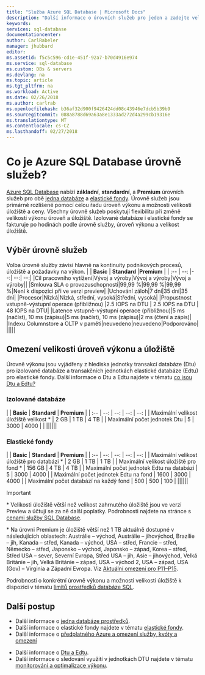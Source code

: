 ```yaml
---
title: "Služba Azure SQL Database | Microsoft Docs"
description: "Další informace o úrovních služeb pro jeden a zadejte velikost úložiště a úrovně výkonu databáze fondu."
keywords: 
services: sql-database
documentationcenter: 
author: CarlRabeler
manager: jhubbard
editor: 
ms.assetid: f5c5c596-cd1e-451f-92a7-b70d4916e974
ms.service: sql-database
ms.custom: DBs & servers
ms.devlang: na
ms.topic: article
ms.tgt_pltfrm: na
ms.workload: Active
ms.date: 02/26/2018
ms.author: carlrab
ms.openlocfilehash: b36af32d900f9426424dd08c43946e7dcb5b39b9
ms.sourcegitcommit: 088a8788d69a63a8e1333ad272d4a299cb19316e
ms.translationtype: MT
ms.contentlocale: cs-CZ
ms.lasthandoff: 02/27/2018
---
```

# <a name="what-are-azure-sql-database-service-tiers"></a>Co je Azure SQL Database úrovně služeb?

[Azure SQL Database](sql-database-technical-overview.md) nabízí **základní**, **standardní**, a **Premium** úrovních služeb pro obě [jedna databáze](sql-database-single-database-resources.md) a [elastické fondy](sql-database-elastic-pool.md). Úrovně služeb jsou primárně rozlišené pomocí celou řadu úroveň výkonu a možnosti velikosti úložiště a ceny.  Všechny úrovně služeb poskytují flexibilitu při změně velikosti výkonu úroveň a úložiště.  Izolované databáze i elastické fondy se fakturuje po hodinách podle úrovně služby, úroveň výkonu a velikost úložiště.   

## <a name="choosing-a-service-tier"></a>Výběr úrovně služeb

Volba úrovně služby závisí hlavně na kontinuity podnikových procesů, úložiště a požadavky na výkon.
| | **Basic** | **Standard** |**Premium**  |
| :-- | --: |--:| --:| --:| 
|Cíl pracovního vytížení|Vývoj a výroby|Vývoj a výroby|Vývoj a výroby||
|Smlouva SLA o provozuschopnosti|99,99 %|99,99 %|99,99 %|Není k dispozici při ve verzi preview|
|Uchování záloh|7 dní|35 dní|35 dní|
|Procesor|Nízká|Nízká, střední, vysoká|Střední, vysoká|
|Propustnost vstupně-výstupní operace (přibližnou) |2.5 IOPS na DTU  | 2.5 IOPS na DTU | 48 IOPS na DTU|
|Latence vstupně-výstupní operace (přibližnou)|5 ms (načíst), 10 ms (zápisu)|5 ms (načíst), 10 ms (zápisu)|2 ms (čtení a zápis)|
|Indexu Columnstore a OLTP v paměti|neuvedeno|neuvedeno|Podporováno|
|||||

## <a name="performance-level-and-storage-size-limits"></a>Omezení velikosti úroveň výkonu a úložiště

Úrovně výkonu jsou vyjádřeny z hlediska jednotky transakcí databáze (Dtu) pro izolované databáze a transakčních jednotkách elastické databáze (Edtu) pro elastické fondy. Další informace o Dtu a Edtu najdete v tématu [co jsou Dtu a Edtu?](sql-database-what-is-a-dtu.md)

### <a name="single-databases"></a>Izolované databáze

|  | **Basic** | **Standard** | **Premium** | 
| :-- | --: | --: | --: | --: |
| Maximální velikost úložiště velikost * | 2 GB | 1 TB | 4 TB  | 
| Maximální počet jednotek Dtu | 5 | 3000 | 4000 | |
||||||

### <a name="elastic-pools"></a>Elastické fondy

| | **Basic** | **Standard** | **Premium** | 
| :-- | --: | --: | --: | --: |
| Maximální velikost úložiště pro databázi *  | 2 GB | 1 TB | 1 TB | 
| Maximální velikost úložiště pro fond * | 156 GB | 4 TB | 4 TB | 
| Maximální počet jednotek Edtu na databázi | 5 | 3000 | 4000 | 
| Maximální počet jednotek Edtu na fond | 1600 | 3000 | 4000 | 
| Maximální počet databází na každý fond | 500  | 500 | 100 | 
||||||

> [!IMPORTANT]
> \* Velikosti úložiště větší než velikost zahrnutého úložiště jsou ve verzi Preview a účtují se za ně další poplatky. Podrobnosti najdete na stránce s [cenami služby SQL Database](https://azure.microsoft.com/pricing/details/sql-database/). 
>
> \* Na úrovni Premium je úložiště větší než 1 TB aktuálně dostupné v následujících oblastech: Austrálie – východ, Austrálie – jihovýchod, Brazílie – jih, Kanada – střed, Kanada – východ, USA – střed, Francie – střed, Německo – střed, Japonsko – východ, Japonsko – západ, Korea – střed, Střed USA – sever, Severní Evropa, Střed USA – jih, Asie – jihovýchod, Velká Británie – jih, Velká Británie – západ, USA – východ 2, USA – západ, USA (Gov) – Virginia a Západní Evropa. Viz [Aktuální omezení pro P11–P15](sql-database-resource-limits.md#single-database-limitations-of-p11-and-p15-when-the-maximum-size-greater-than-1-tb).  
> 

Podrobnosti o konkrétní úrovně výkonu a možnosti velikosti úložiště k dispozici v tématu [limitů prostředků databáze SQL](sql-database-resource-limits.md).


## <a name="next-steps"></a>Další postup

- Další informace o [jedna databáze prostředků](sql-database-single-database-resources.md).
- Další informace o elastické fondy najdete v tématu [elastické fondy](sql-database-elastic-pool.md).
- Další informace o [předplatného Azure a omezení služby, kvóty a omezení](../azure-subscription-service-limits.md)
* Další informace o [Dtu a Edtu](sql-database-what-is-a-dtu.md).
* Další informace o sledování využití v jednotkách DTU najdete v tématu [monitorování a optimalizace výkonu](sql-database-troubleshoot-performance.md).

